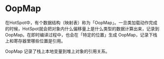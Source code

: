 # OopMap
在HotSpot中，有个数据结构（映射表）称为「OopMap」。一旦类加载动作完成的时候，HotSpot就会把对象内什么偏移量上是什么类型的数据计算出来，记录到OopMap。在即时编译过程中，也会在「特定的位置」生成 OopMap，记录下栈上和寄存器里哪些位置是引用。

OopMap 记录了栈上本地变量到堆上对象的引用关系。